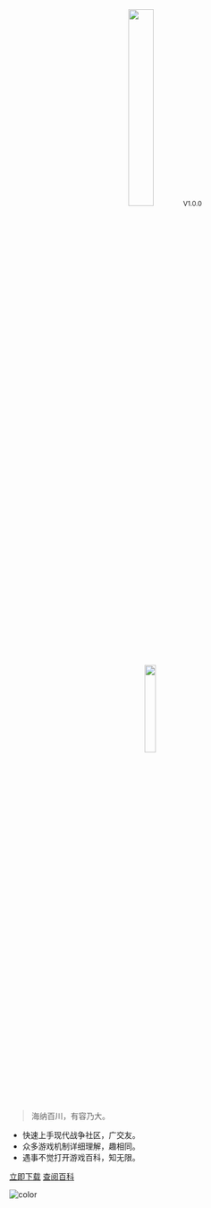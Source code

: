 <div align=center>
<a href="../images/server_logo.png" target="_blank"><img src="../images/server_logo.png" width="30%"></a><small>V1.0.0</small>
</div>
<div align=center>
<a href="../images/server_logo1.png" target="_blank"><img src="../images/server_logo1.png" width="20%"></a>
</div>

> 海纳百川，有容乃大。

- 快速上手现代战争社区，广交友。
- 众多游戏机制详细理解，趣相同。
- 遇事不觉打开游戏百科，知无限。

[立即下载](https://www.mhotss.top)
[查阅百科](#docsify)

![color](#AFEEEE)
